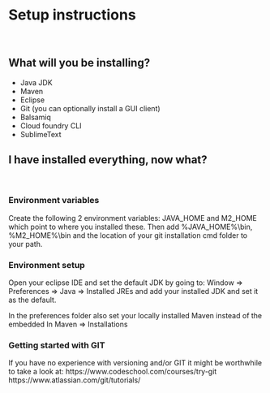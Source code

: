 <h1>Setup instructions</h1>

<br/>

<h2>What will you be installing?</h2>

<ul>
    <li>Java JDK</li>
    <li>Maven</li>
    <li>Eclipse</li>
    <li>Git (you can optionally install a GUI client)</li>
    <li>Balsamiq</li>
    <li>Cloud foundry CLI</li>
    <li>SublimeText</li>
</ul>

<h2>I have installed everything, now what?</h2>

<br/>

<h3>Environment variables</h3>

Create the following 2 environment variables: JAVA\_HOME and M2\_HOME which point to where you installed these.
Then add %JAVA\_HOME%\bin, %M2\_HOME%\bin and the location of your git installation cmd folder to your path.

<h3>Environment setup</h3>

Open your eclipse IDE and set the default JDK by going to: Window => Preferences => Java => Installed JREs and add your installed JDK and set it as the default.

In the preferences folder also set your locally installed Maven instead of the embedded In Maven => Installations

<h3>Getting started with GIT</h3>
If you have no experience with versioning and/or GIT it might be worthwhile to take a look at:
https://www.codeschool.com/courses/try-git
https://www.atlassian.com/git/tutorials/


